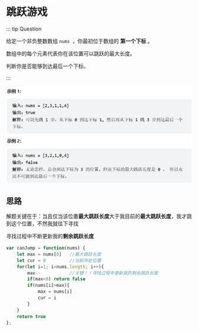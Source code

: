 # 跳跃游戏

::: tip Question

给定一个非负整数数组 `nums `，你最初位于数组的 **第一个下标** 。

数组中的每个元素代表你在该位置可以跳跃的最大长度。

判断你是否能够到达最后一个下标。

:::

<img src="/images/image-20230617191319869.png" alt="image-20230617191319869" style="zoom:67%;" />

## 思路

解题关键在于：当且仅当该位置**最大跳跃长度**大于我目前的**最大跳跃长度**，我才跳到这个位置，不然我就往下寻找

寻找过程中不断更新我的**剩余跳跃长度**

```js
var canJump = function(nums) {
    let max = nums[0]	//最大跳跃长度
    let cur = 0			//当前所处位置
    for(let i=1; i<nums.length; i++){
        max--			//关键！！寻找过程中更新我的剩余跳跃长度
        if(max<0) return false
        if(nums[i]>max){
            max = nums[i]	
            cur = i
        }
    }
    return true
};
```

